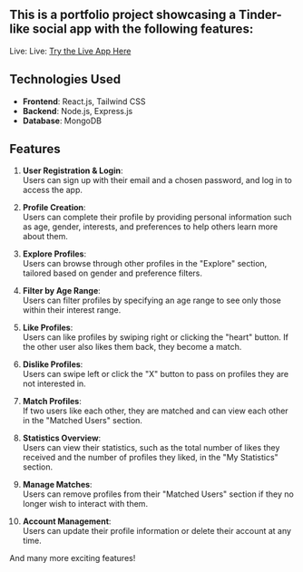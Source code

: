 ## This is a portfolio project showcasing a Tinder-like social app with the following features:

Live: Live: [Try the Live App Here](https://findtheone.vercel.app/)

## Technologies Used  
- **Frontend**: React.js, Tailwind CSS  
- **Backend**: Node.js, Express.js  
- **Database**: MongoDB  

## Features  

1. **User Registration & Login**:  
   Users can sign up with their email and a chosen password, and log in to access the app.  

2. **Profile Creation**:  
   Users can complete their profile by providing personal information such as age, gender, interests, and preferences to help others learn more about them.  

3. **Explore Profiles**:  
   Users can browse through other profiles in the "Explore" section, tailored based on gender and preference filters.  

4. **Filter by Age Range**:  
   Users can filter profiles by specifying an age range to see only those within their interest range.  

5. **Like Profiles**:  
   Users can like profiles by swiping right or clicking the "heart" button. If the other user also likes them back, they become a match.  

6. **Dislike Profiles**:  
   Users can swipe left or click the "X" button to pass on profiles they are not interested in.  

7. **Match Profiles**:  
   If two users like each other, they are matched and can view each other in the "Matched Users" section.  

8. **Statistics Overview**:  
   Users can view their statistics, such as the total number of likes they received and the number of profiles they liked, in the "My Statistics" section.  

9. **Manage Matches**:  
   Users can remove profiles from their "Matched Users" section if they no longer wish to interact with them.  

10. **Account Management**:  
    Users can update their profile information or delete their account at any time.  

And many more exciting features!  
